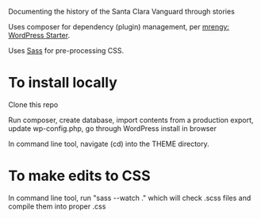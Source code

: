 Documenting the history of the Santa Clara Vanguard through stories

Uses composer for dependency (plugin) management, per [mrengy: WordPress Starter](https://github.com/mrengy/wordpress-starter).

Uses [Sass](https://sass-lang.com) for pre-processing CSS.

# To install locally
Clone this repo

Run composer, create database, import contents from a production export, update wp-config.php, go through WordPress install in browser

In command line tool, navigate (cd) into the THEME directory.

# To make edits to CSS

In command line tool, run "sass --watch ." which will check .scss files and compile them into proper .css
